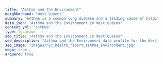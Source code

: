 ```yaml
---
title: "Asthma and the Environment"
neighborhood: "West Queens"
summary: "Asthma is a common lung disease and a leading cause of hospitalizations for children under 15 years old. This report provides a summary of asthma indicators by neighborhood. It also describes housing and neighborhood characteristics that can make asthma worse."
data_json: "Asthma and the Environment in West Queens"
content_yml: "asthma"
type: location
seo_title: "Asthma and the Environment in West Queens"
seo_description: "Asthma and the Environment data profile for the West Queens neighborhood of NYC."
seo_image: "images/nyc_health_report_asthma_environment.jpg"
vega: true
arquero: true
---
```


